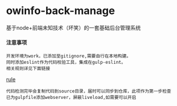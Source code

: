 # owinfo-back-manage
基于node+前端未知技术（坏笑）的一套基础后台管理系统

#### 注意事项

    开发环境为work，已添加至gitignore,需要自行在本地构建。
    同时添加eslint作为代码校验工具，集成在gulp-eslint。
    相关规则详见下面链接

[rule](http://eslint.org/docs/rules/)

    代码检测完毕会复制代码到source目录，届时可以同步到仓库，此项作为第一步检查
    已为gulpfile添加webserver，屏蔽liveload,如需要可以开启